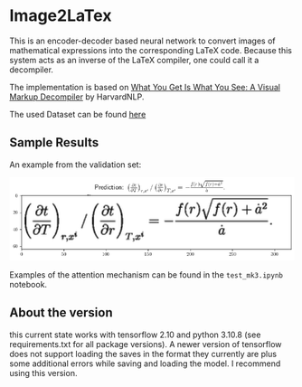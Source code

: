 
# Image2LaTex

This is an encoder-decoder based neural network to convert images of mathematical expressions into the corresponding LaTeX code. Because this system acts as an inverse of the LaTeX compiler, one could call it a decompiler.

The implementation is based on [What You Get Is What You See: A Visual Markup Decompiler](http://arxiv.org/pdf/1609.04938v1.pdf) by HarvardNLP.

The used Dataset can be found [here](https://im2markup.yuntiandeng.com/data/)

## Sample Results
An example from the validation set:


![Example](/data/example.png)

Examples of the attention mechanism can be found in the `test_mk3.ipynb` notebook.

## About the version 

this current state works with tensorflow 2.10 and python 3.10.8 (see requirements.txt for all package versions). A newer version of tensorflow does not support loading the saves in the format they currently are plus some additional errors while saving and loading the model. I recommend using this version.
